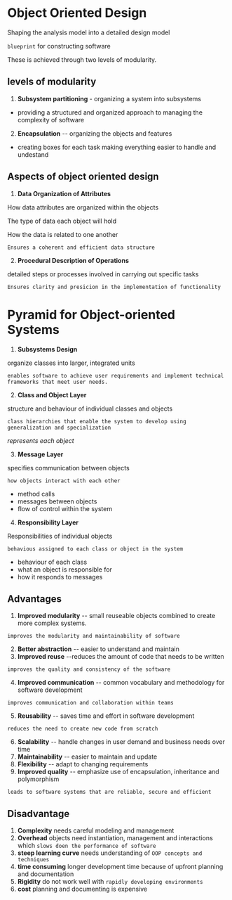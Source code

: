 # Object Oriented Design

Shaping the analysis model into a detailed design model

`blueprint` for constructing software

These is achieved through two levels of modularity.

## levels of modularity

1. **Subsystem partitioning** - organizing a system into subsystems

- providing a structured and organized approach to managing the complexity of software

2. **Encapsulation** -- organizing the objects and features

- creating boxes for each task making everything easier to handle and undestand

## Aspects of object oriented design
1. **Data Organization of Attributes**

How data attributes are organized within the objects

The type of data each object will hold

How the data is related to one another

`Ensures a coherent and efficient data structure`

2. **Procedural Description of Operations**

detailed steps or processes involved in carrying out specific tasks

`Ensures clarity and presicion in the implementation of functionality`

# Pyramid for Object-oriented Systems

1. **Subsystems Design**

organize classes into larger, integrated units 

`enables software to achieve user requirements and implement technical frameworks that meet user needs.`

2. **Class and Object Layer** 

structure and behaviour of individual classes and objects

`class hierarchies that enable the system to develop using generalization and specialization`

*represents each object*

3. **Message Layer**

specifies communication between objects

`how objects interact with each other`

- method calls
- messages between objects
- flow of control within the system

4. **Responsibility Layer**

Responsibilities of individual objects

`behavious assigned to each class or object in the system`

- behaviour of each class
- what an object is responsible for
- how it responds to messages

## Advantages
1. **Improved modularity** -- small reuseable objects combined to create more complex systems.

`improves the modularity and maintainability of software`

2. **Better abstraction** -- easier to understand and maintain
3. **Improved reuse** --reduces the amount of code that needs to be written 

`improves the quality and consistency of the software`

4. **Improved communication** -- common vocabulary and methodology for software development

`improves communication and collaboration within teams`

5. **Reusability** -- saves time and effort in software development

`reduces the need to create new code from scratch`

6. **Scalability** -- handle changes in user demand and business needs over time
7. **Maintainability** -- easier to maintain and update
8. **Flexibility** -- adapt to changing requirements
9. **Improved quality** -- emphasize use of encapsulation, inheritance and polymorphism

`leads to software systems that are reliable, secure and efficient`

## Disadvantage

1. **Complexity** needs careful modeling and management
2. **Overhead** objects need instantiation, management and interactions which `slows doen the performance of software`
3. **steep learning curve** needs understanding of `OOP concepts and techniques`
4. **time consuming** longer development time because of upfront planning and documentation
5. **Rigidity** do not work well with `rapidly developing environments` 
6. **cost** planning and documenting is expensive

